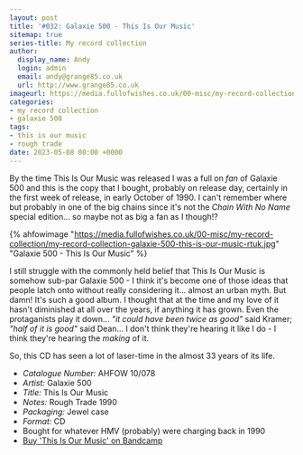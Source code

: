 ```yaml
---
layout: post
title: '#032: Galaxie 500 - This Is Our Music'
sitemap: true
series-title: My record collection 
author:
  display_name: Andy
  login: admin
  email: andy@grange85.co.uk
  url: http://www.grange85.co.uk
imageurl: https://media.fullofwishes.co.uk/00-misc/my-record-collection/my-record-collection-galaxie-500-this-is-our-music-rtuk.jpg
categories:
- my record collection
- galaxie 500
tags:
- this is our music
- rough trade
date: 2023-05-08 00:00 +0000
---
```

By the time This Is Our Music was released I was a full on _fan_ of Galaxie 500 and this is the copy that I bought, probably on release day, certainly in the first week of release, in early October of 1990. I can't remember where but probably in one of the big chains since it's not the _Chain With No Name_ special edition... so maybe not as big a fan as I though!?

{% ahfowimage "https://media.fullofwishes.co.uk/00-misc/my-record-collection/my-record-collection-galaxie-500-this-is-our-music-rtuk.jpg" "Galaxie 500 - This Is Our Music" %}

I still struggle with the commonly held belief that This Is Our Music is somehow sub-par Galaxie 500 - I think it's become one of those ideas that people latch onto without really considering it... almost an urban myth. But damn! It's such a good album. I thought that at the time and my love of it hasn't diminished at all over the years, if anything it has grown. Even the protaganists play it down... _"it could have been twice as good"_ said Kramer; _"half of it is good"_ said Dean... I don't think they're hearing it like I do - I think they're hearing the _making_ of it.

So, this CD has seen a lot of laser-time in the almost 33 years of its life.

 - *Catalogue Number:* AHFOW 10/078
 - *Artist:* Galaxie 500
 - *Title:* This Is Our Music
 - *Notes:* Rough Trade 1990
 - *Packaging:* Jewel case
 - *Format:* CD
 - Bought for whatever HMV (probably) were charging back in 1990
 - [Buy 'This Is Our Music' on Bandcamp](https://galaxie500.bandcamp.com/album/this-is-our-music)
